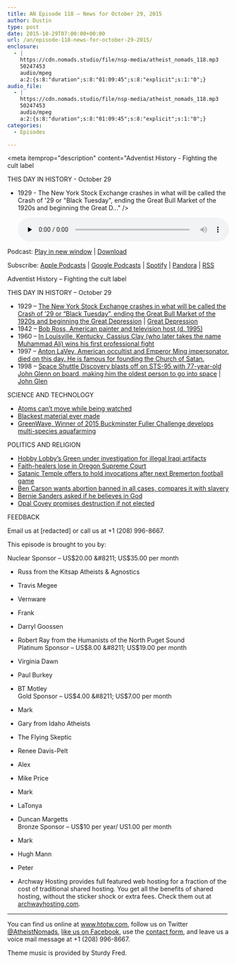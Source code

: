 ```yaml
---
title: AN Episode 118 – News for October 29, 2015
author: Dustin
type: post
date: 2015-10-29T07:00:00+00:00
url: /an/episode-118-news-for-october-29-2015/
enclosure:
  - |
    https://cdn.nomads.studio/file/nsp-media/atheist_nomads_118.mp3
    50247453
    audio/mpeg
    a:2:{s:8:"duration";s:8:"01:09:45";s:8:"explicit";s:1:"0";}
audio_file:
  - |
    https://cdn.nomads.studio/file/nsp-media/atheist_nomads_118.mp3
    50247453
    audio/mpeg
    a:2:{s:8:"duration";s:8:"01:09:45";s:8:"explicit";s:1:"0";}
categories:
  - Episodes

---
```

<div itemscope itemtype="http://schema.org/AudioObject">
  <meta itemprop="name" content=" episode 118 &#8211; News for October 29, 2015" />
  
  <meta itemprop="uploadDate" content="2015-10-29T01:00:00-06:00" />
  
  <meta itemprop="encodingFormat" content="audio/mpeg" />
  
  <meta itemprop="duration" content="PT1H09M45S" />
  
  <meta itemprop="description" content="Adventist History - Fighting the cult label

THIS DAY IN HISTORY - October 29
* 1929 - The New York Stock Exchange crashes in what will be called the Crash of '29 or &quot;Black Tuesday&quot;, ending the Great Bull Market of the 1920s and beginning the Great D..." />
  
  <meta itemprop="contentUrl" content="https://dts.podtrac.com/redirect.mp3/cdn.nomads.studio/file/nsp-media/atheist_nomads_118.mp3" />
  
  <meta itemprop="contentSize" content="47.9" />
  </p> 
  
  <div class="powerpress_player" id="powerpress_player_8375">
    <audio class="wp-audio-shortcode" id="audio-5118-119" preload="none" style="width: 100%;" controls="controls"><source type="audio/mpeg" src="https://dts.podtrac.com/redirect.mp3/cdn.nomads.studio/file/nsp-media/atheist_nomads_118.mp3?_=119" /><a href="https://dts.podtrac.com/redirect.mp3/cdn.nomads.studio/file/nsp-media/atheist_nomads_118.mp3">https://dts.podtrac.com/redirect.mp3/cdn.nomads.studio/file/nsp-media/atheist_nomads_118.mp3</a></audio>
  </div>
</div>

<p class="powerpress_links powerpress_links_mp3">
  Podcast: <a href="https://dts.podtrac.com/redirect.mp3/cdn.nomads.studio/file/nsp-media/atheist_nomads_118.mp3" class="powerpress_link_pinw" target="_blank" title="Play in new window" onclick="return powerpress_pinw('https://htotw.com/?powerpress_pinw=5118-podcast');" rel="nofollow">Play in new window</a> | <a href="https://dts.podtrac.com/redirect.mp3/cdn.nomads.studio/file/nsp-media/atheist_nomads_118.mp3" class="powerpress_link_d" title="Download" rel="nofollow" download="atheist_nomads_118.mp3">Download</a>
</p>

<p class="powerpress_links powerpress_subscribe_links">
  Subscribe: <a href="https://podcasts.apple.com/us/podcast/humanists-take-on-the-world/id530050098?mt=2&ls=1" class="powerpress_link_subscribe powerpress_link_subscribe_itunes" target="_blank" title="Subscribe on Apple Podcasts" rel="nofollow">Apple Podcasts</a> | <a href="https://www.google.com/podcasts?feed=aHR0cDovL2F0aGVpc3Rub21hZHMubGlic3luLmNvbS9yc3M%3D" class="powerpress_link_subscribe powerpress_link_subscribe_googleplay" target="_blank" title="Subscribe on Google Podcasts" rel="nofollow">Google Podcasts</a> | <a href="https://open.spotify.com/show/3LzK2xZGike6Tc1GEMtMbr?si=LieN9SNuTpq96smuaUsH8A" class="powerpress_link_subscribe powerpress_link_subscribe_spotify" target="_blank" title="Subscribe on Spotify" rel="nofollow">Spotify</a> | <a href="https://www.pandora.com/podcast/atheist-nomads/PC:10122?corr=62071012&part=ug" class="powerpress_link_subscribe powerpress_link_subscribe_pandora" target="_blank" title="Subscribe on Pandora" rel="nofollow">Pandora</a> | <a href="https://htotw.com/feed/podcast/" class="powerpress_link_subscribe powerpress_link_subscribe_rss" target="_blank" title="Subscribe via RSS" rel="nofollow">RSS</a>
</p>

Adventist History &#8211; Fighting the cult label

THIS DAY IN HISTORY &#8211; October 29  
* 1929 &#8211; <a href="https://en.wikipedia.org/wiki/Wall_Street_Crash_of_1929" target="_blank" rel="noopener">The New York Stock Exchange crashes in what will be called the Crash of &#8217;29 or &#8220;Black Tuesday&#8221;, ending the Great Bull Market of the 1920s and beginning the Great Depression</a> | <a href="https://en.wikipedia.org/wiki/Great_Depression" target="_blank" rel="noopener">Great Depression</a>  
* 1942 &#8211; <a href="https://en.wikipedia.org/wiki/Bob_Ross" target="_blank" rel="noopener">Bob Ross, American painter and television host (d. 1995)</a>  
* 1960 &#8211; <a href="https://en.wikipedia.org/wiki/Muhammad_Ali" target="_blank" rel="noopener">In Louisville, Kentucky, Cassius Clay (who later takes the name Muhammad Ali) wins his first professional fight</a>  
* 1997 &#8211; <a href="https://en.wikipedia.org/wiki/Anton_LaVey" target="_blank" rel="noopener">Anton LaVey, American occultist and Emperor Ming impersonator, died on this day. He is famous for founding the Church of Satan.</a>  
* 1998 &#8211; <a href="https://en.wikipedia.org/wiki/STS-95" target="_blank" rel="noopener">Space Shuttle Discovery blasts off on STS-95 with 77-year-old John Glenn on board, making him the oldest person to go into space</a> | <a href="https://en.wikipedia.org/wiki/John_Glenn" target="_blank" rel="noopener">John Glen</a>

SCIENCE AND TECHNOLOGY  
* <a href="http://phys.org/news/2015-10-zeno-effect-verifiedatoms-wont.html" target="_blank" rel="noopener">Atoms can’t move while being watched</a>  
* <a href="http://phys.org/news/2015-10-blackest-material.html" target="_blank" rel="noopener">Blackest material ever made</a>  
* <a href="http://techxplore.com/news/2015-10-farming-sea-prize-winning-ecosystems.html" target="_blank" rel="noopener">GreenWave, Winner of 2015 Buckminster Fuller Challenge develops multi-species aquafarming</a>

POLITICS AND RELIGION  
* <a href="http://www.thedailybeast.com/articles/2015/10/26/exclusive-feds-investigate-hobby-lobby-boss-for-illicit-artifacts.html" target="_blank" rel="noopener">Hobby Lobby&#8217;s Green under investigation for illegal Iraqi artifacts</a>  
* <a href="https://www.washingtonpost.com/news/acts-of-faith/wp/2015/10/15/oregon-supreme-court-upholds-faith-healing-conviction-in-newborns-death/" target="_blank" rel="noopener">Faith-healers lose in Oregon Supreme Court</a>  
* <a href="http://www.bremertonpatriot.com/news/337225821.html" target="_blank" rel="noopener">Satanic Temple offers to hold invocations after next Bremerton football game</a>  
* <a href="http://www.nbcnews.com/meet-the-press/dr-ben-carson-i-would-love-see-roe-vs-wade-n451071" target="_blank" rel="noopener">Ben Carson wants abortion banned in all cases, compares it with slavery</a>  
* <a href="http://www.rawstory.com/2015/10/bernie-sanders-dodges-question-on-whether-he-believes-in-god/" target="_blank" rel="noopener">Bernie Sanders asked if he believes in God</a>  
* <a href="http://nbc24.com/news/local/meet-the-mayoral-hopefuls-opal-covey" target="_blank" rel="noopener">Opal Covey promises destruction if not elected</a>

FEEDBACK

Email us at [redacted] or call us at +1 (208) 996-8667.

This episode is brought to you by:

Nuclear Sponsor &#8211; US$20.00 &#8211; US$35.00 per month  
* Russ from the Kitsap Atheists & Agnostics  
* Travis Megee  
* Vernware  
* Frank  
* Darryl Goossen  
* Robert Ray from the Humanists of the North Puget Sound  
Platinum Sponsor &#8211; US$8.00 &#8211; US$19.00 per month  
* Virginia Dawn  
* Paul Burkey  
* BT Motley  
Gold Sponsor &#8211; US$4.00 &#8211; US$7.00 per month  
* Mark  
* Gary from Idaho Atheists  
* The Flying Skeptic  
* Renee Davis-Pelt  
* Alex  
* Mike Price  
* Mark  
* LaTonya  
* Duncan Margetts  
Bronze Sponsor &#8211; US$10 per year/ US1.00 per month  
* Mark  
* Hugh Mann  
* Peter

* Archway Hosting provides full featured web hosting for a fraction of the cost of traditional shared hosting. You get all the benefits of shared hosting, without the sticker shock or extra fees. Check them out at <a href="http://archwayhosting.com/" target="_blank" rel="noopener">archwayhosting.com</a>.

<hr width="500" />

You can find us online at <a href="https://www.htotw.com/" target="_blank" rel="noopener">www.htotw.com</a>, follow us on Twitter <a href="https://htotw.com/twitter" target="_blank" rel="noopener">@AtheistNomads</a>, <a href="https://htotw.com/facebook" target="_blank" rel="noopener">like us on Facebook</a>, use the [contact form](https://htotw.com/contact), and leave us a voice mail message at +1 (208) 996-8667.

Theme music is provided by Sturdy Fred.